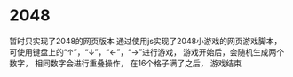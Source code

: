 # 2048
暂时只实现了2048的网页版本
通过使用js实现了2048小游戏的网页游戏脚本，
可使用键盘上的“↑”，“↓”，“←”，“→”进行游戏，
游戏开始后，会随机生成两个数字，
相同数字会进行重叠操作，
在16个格子满了之后，
游戏结束
